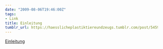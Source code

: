 ```yaml
---
date: "2009-08-06T19:46:00Z"
tags:
- Link
title: Einleitung
tumblr_url: https://haesslicheplastiktiereundzeugs.tumblr.com/post/545970430/einleitung
---
```

[Einleitung](http://www.editionmoderne.de/lesep/lp_katz_02.gif)  
